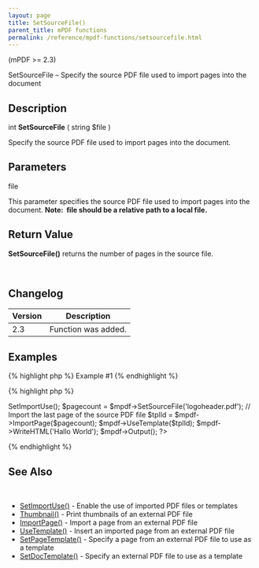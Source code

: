 ```yaml
---
layout: page
title: SetSourceFile()
parent_title: mPDF functions
permalink: /reference/mpdf-functions/setsourcefile.html
---
```


<div id="bpmbook" class="bpmbook" style="direction:ltr;">
<div class="topic_user_field">
<div id="U0">
<p>(mPDF &gt;= 2.3)</p>
<p>SetSourceFile – Specify the source PDF file used to import pages into the document</p>
<h2>Description</h2>

<div class="alert alert-info" role="alert">int <b>SetSourceFile</b> ( string <span class="parameter">$file</span> )</div>
<p>Specify the source PDF file used to import pages into the document.</p>
<h2>Parameters</h2>
<p class="manual_param_dt"><span class="parameter">file</span></p>
<p class="manual_param_dd">This parameter specifies the source PDF file used to import pages into the document. <b>Note:&nbsp; <span class="parameter">file</span> should be a relative path to a local file.</b></p>
<h2>Return Value</h2>
<p class="manual_param_dd"><b>SetSourceFile()</b> returns the number of pages in the source file.</p>
<p>&nbsp;</p>
<h2>Changelog</h2>
<table class="bpmTopic"> <thead>
<tr> <th>Version</th><th>Description</th> </tr>
</thead> <tbody>
<tr>
<td>2.3</td>
<td>Function was added.</td>
</tr>
</tbody> </table>
<h2>Examples</h2>

{% highlight php %}
Example #1
{% endhighlight %}

{% highlight php %}
<?php

<?php

include("../mpdf.php");

$mpdf=new mPDF(); 

$mpdf->SetImportUse(); 

$pagecount = $mpdf->SetSourceFile('logoheader.pdf');

// Import the last page of the source PDF file

$tplId = $mpdf->ImportPage($pagecount);

$mpdf->UseTemplate($tplId);

$mpdf->WriteHTML('Hallo World');

$mpdf->Output();

?>
{% endhighlight %}

<h2>See Also</h2>
<p>&nbsp;</p>
<ul>
<li><a href="/reference/mpdf-functions/setimportuse.html">SetImportUse()</a> - Enable the use of imported PDF files or templates</li>
<li><a href="/reference/mpdf-functions/thumbnail.html">Thumbnail()</a> - Print thumbnails of an external PDF file</li>
<li><a href="/reference/mpdf-functions/importpage.html">ImportPage()</a> - Import a page from an external PDF file</li>
<li><a href="/reference/mpdf-functions/usetemplate.html">UseTemplate()</a> - Insert an imported page from an external PDF file</li>
<li><a href="/reference/mpdf-functions/setpagetemplate.html">SetPageTemplate()</a> - Specify a page from an external PDF file to use as a template</li>
<li><a href="/reference/mpdf-functions/setdoctemplate.html">SetDocTemplate()</a> - Specify an external PDF file to use as a template</li>
</ul>
</div>
</div>

